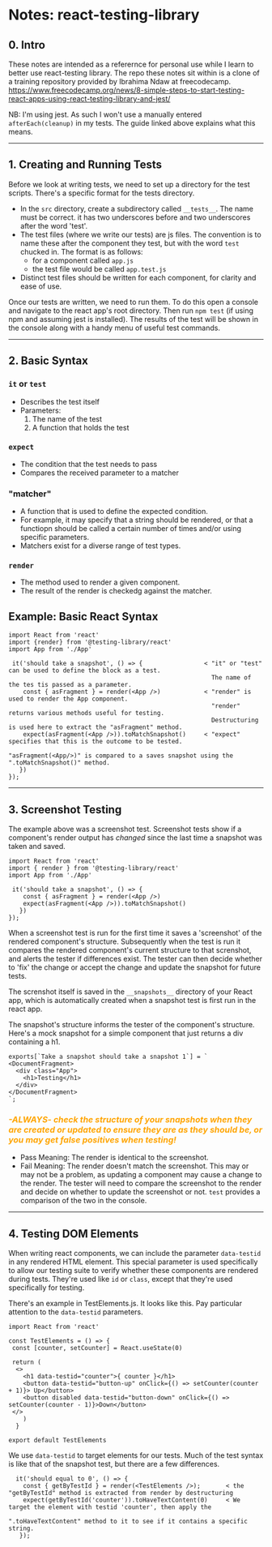 # Notes: react-testing-library


## 0. Intro

These notes are intended as a referernce for personal use while I learn to better use react-testing library.
The repo these notes sit within is a clone of a training repository provided by Ibrahima Ndaw at freecodecamp.
https://www.freecodecamp.org/news/8-simple-steps-to-start-testing-react-apps-using-react-testing-library-and-jest/

NB: I'm using jest. As such I won't use a manually entered ```afterEach(cleanup)``` in my tests. The guide linked above explains what this means.

---

## 1. Creating and Running Tests

Before we look at writing tests, we need to set up a directory for the test scripts. There's a specific format for the tests directory.

- In the ```src``` directory, create a subdirectory called `__tests__`. The name must be correct. it has two underscores before and two underscores after the word 'test'.
- The test files (where we write our tests) are js files. The convention is to name these after the component they test, but with the word ```test``` chucked in. The format is as follows:
    - for a component called ```app.js```
    - the test file would be called ```app.test.js```
- Distinct test files should be written for each component, for clarity and ease of use.

Once our tests are written, we need to run them.
To do this open a console and navigate to the react app's root directory. Then run ```npm test``` (if using npm and assuming jest is installed).
The results of the test will be shown in the console along with a handy menu of useful test commands.

---

## 2. Basic Syntax

### ```it``` or ```test```
- Describes the test itself
- Parameters:
  1. The name of the test
  2. A function that holds the test

### ```expect```
- The condition that the test needs to pass
 - Compares the received parameter to a matcher

 ### "matcher"
 - A function that is used to define the expected condition. 
 - For example, it may specify that a string should be rendered, or that a functiopn should be called a certain number of times and/or using specific parameters. 
 - Matchers exist for a diverse range of test types.

 ### ```render```
 - The method used to render a given component. 
 - The result of the render is checkedg against the matcher.


## Example: Basic React Syntax

```
import React from 'react'                          
import {render} from '@testing-library/react'
import App from './App'
 
 it('should take a snapshot', () => {                 < "it" or "test" can be used to define the block as a test. 
                                                        The name of the tes tis passed as a parameter.
    const { asFragment } = render(<App />)            < "render" is used to render the App component. 
                                                        "render" returns various methods useful for testing.
                                                        Destructuring is used here to extract the "asFragment" method. 
    expect(asFragment(<App />)).toMatchSnapshot()     < "expect" specifies that this is the outcome to be tested.
                                                        "asFragment(<App/>)" is compared to a saves snapshot using the ".toMatchSnapshot()" method. 
   })
});
```
---

## 3. Screenshot Testing

The example above was a screenshot test. Screenshot tests show if a component's render output has *changed* since the last time a snapshot was taken and saved.

```
import React from 'react'
import { render } from '@testing-library/react'
import App from './App'
 
 it('should take a snapshot', () => {
    const { asFragment } = render(<App />)
    expect(asFragment(<App />)).toMatchSnapshot()
   })
});
```

When a screenshot test is run for the first time it saves a 'screenshot' of the rendered component's structure.
Subsequently when the test is run it compares the rendered component's current structure to that screnshot, and alerts the tester if differences exist.
The tester can then decide whether to 'fix' the change or accept the change and update the snapshot for future tests.

The screnshot itself is saved in the ```__snapshots__``` directory of your React app, which is automatically created when a snapshot test is first run in the react app. 

The snapshot's structure informs the tester of the component's structure. Here's a mock snapshot for a simple component that just returns a div containing a h1.

```
exports[`Take a snapshot should take a snapshot 1`] = `
<DocumentFragment>
  <div class="App">
    <h1>Testing</h1>
  </div>
</DocumentFragment>
`;
```

### <font color="orange">*-ALWAYS- check the structure of your snapshots when they are created or updated to ensure they are as they should be, or you may get false positives when testing!*</font>

- Pass Meaning: The render is identical to the screenshot.
- Fail Meaning: The render doesn't match the screenshot. This may or may not be a problem, as updating a component may cause a change to the render. The tester will need to compare the screenshot to the render and decide on whether to update the screenshot or not. ```test``` provides a comparison of the two in the console.

---

## 4. Testing DOM Elements

When writing react components, we can include the parameter ```data-testid``` in any rendered HTML element. This special parameter is used specifically to allow our testing suite to verify whether these components are rendered during tests. They're used like ```id``` or ```class```, except that they're used specifically for testing.

There's an example in TestElements.js. It looks like this. Pay particular attention to the ```data-testid``` parameters.

```
import React from 'react'

const TestElements = () => {
 const [counter, setCounter] = React.useState(0)
  
 return (
  <>
    <h1 data-testid="counter">{ counter }</h1>
    <button data-testid="button-up" onClick={() => setCounter(counter + 1)}> Up</button>
    <button disabled data-testid="button-down" onClick={() => setCounter(counter - 1)}>Down</button>
 </>
    )
  }
  
export default TestElements
```

We use ```data-testid``` to target elements  for our tests. Much of the test syntax is like that of the snapshot test, but there are a few differences.

```
  it('should equal to 0', () => {                              
    const { getByTestId } = render(<TestElements />);       < the "getByTestId" method is extracted from render by destructuring
    expect(getByTestId('counter')).toHaveTextContent(0)     < We target the element with testid 'counter', then apply the       
                                                              ".toHaveTextContent" method to it to see if it contains a specific string.
   });
```




